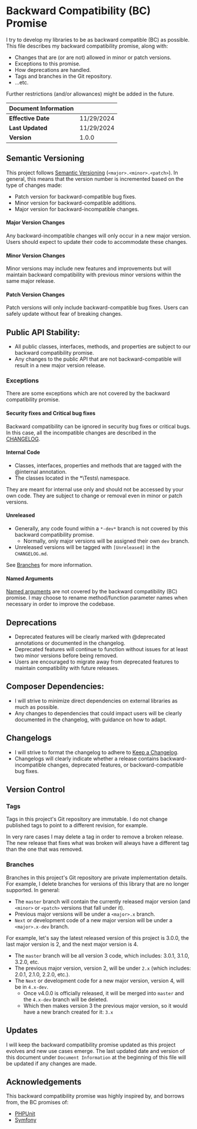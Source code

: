 # Backward Compatibility (BC) Promise

I try to develop my libraries to be as backward compatible (BC) as possible. This file describes my backward compatibility promise, along with:

* Changes that are (or are not) allowed in minor or patch versions.
* Exceptions to this promise.
* How deprecations are handled.
* Tags and branches in the Git repository.
* ...etc.

Further restrictions (and/or allowances) might be added in the future.

| **Document Information** |            |
|:-------------------------|:-----------|
| **Effective Date**       | 11/29/2024 |
| **Last Updated**         | 11/29/2024 |
| **Version**              | 1.0.0      |

## Semantic Versioning

This project follows [Semantic Versioning](https://semver.org/) (`<major>.<minor>.<patch>`). In general, this means that the version number is incremented based on the type of changes made:

* Patch version for backward-compatible bug fixes.
* Minor version for backward-compatible additions.
* Major version for backward-incompatible changes.

#### Major Version Changes

Any backward-incompatible changes will only occur in a new major version. Users should expect to update their code to accommodate these changes.

#### Minor Version Changes

Minor versions may include new features and improvements but will maintain backward compatibility with previous minor versions within the same major release.

#### Patch Version Changes

Patch versions will only include backward-compatible bug fixes. Users can safely update without fear of breaking changes.

## Public API Stability:

* All public classes, interfaces, methods, and properties are subject to our backward compatibility promise.
* Any changes to the public API that are not backward-compatible will result in a new major version release.

### Exceptions

There are some exceptions which are not covered by the backward compatibility promise.

#### Security fixes and Critical bug fixes

Backward compatibility can be ignored in security bug fixes or critical bugs. In this case, all the incompatible changes are described in the [CHANGELOG](CHANGELOG.md).

#### Internal Code

* Classes, interfaces, properties and methods that are tagged with the @internal annotation.
* The classes located in the *\Tests\ namespace.

They are meant for internal use only and should not be accessed by your own code. They are subject to change or removal even in minor or patch versions.

#### Unreleased

* Generally, any code found within a `*-dev*` branch is not covered by this backward compatibility promise.
  * Normally, only major versions will be assigned their own `dev` branch.
* Unreleased versions will be tagged with `[Unreleased]` in the `CHANGELOG.md`.

See [Branches](#branches) for more information.

#### Named Arguments

[Named arguments](https://www.php.net/manual/en/functions.arguments.php#functions.named-arguments) are not covered by the backward compatibility (BC) promise. I may choose to rename method/function parameter names when necessary in order to improve the codebase.

## Deprecations

* Deprecated features will be clearly marked with @deprecated annotations or documented in the changelog.
* Deprecated features will continue to function without issues for at least two minor versions before being removed.
* Users are encouraged to migrate away from deprecated features to maintain compatibility with future releases.

## Composer Dependencies:

* I will strive to minimize direct dependencies on external libraries as much as possible.
* Any changes to dependencies that could impact users will be clearly documented in the changelog, with guidance on how to adapt.

## Changelogs

* I will strive to format the changelog to adhere to [Keep a Changelog](https://keepachangelog.com/en/1.1.0/).
* Changelogs will clearly indicate whether a release contains backward-incompatible changes, deprecated features, or backward-compatible bug fixes.

## Version Control

### Tags

Tags in this project's Git repository are immutable. I do not change published tags to point to a different revision, for example.

In very rare cases I may delete a tag in order to remove a broken release. The new release that fixes what was broken will always have a different tag than the one that was removed.

### Branches

Branches in this project's Git repository are private implementation details. For example, I delete branches for versions of this library that are no longer supported. In general:

* The `master` branch will contain the currently released major version (and `<minor>` or `<patch>` versions that fall under it).
* Previous major versions will be under a `<major>.x` branch.
* `Next` or development code of a new major version will be under a `<major>.x-dev` branch.

For example, let's say the latest released version of this project is 3.0.0, the last major version is 2, and the next major version is 4.

* The `master` branch will be all version 3 code, which includes: 3.0.1, 3.1.0, 3.2.0, etc.
* The previous major version, version 2, will be under `2.x` (which includes: 2.0.1, 2.1.0, 2.2.0, etc.).
* The `Next` or development code for a new major version, version 4, will be in `4.x-dev`.
  * Once v4.0.0 is officially released, it will be merged into `master` and the `4.x-dev` branch will be deleted.
  * Which then makes version 3 the previous major version, so it would have a new branch created for it: `3.x`

## Updates

I will keep the backward compatibility promise updated as this project evolves and new use cases emerge. The last updated date and version of this document under `Document Information` at the beginning of this file will be updated if any changes are made.

## Acknowledgements

This backward compatibility promise was highly inspired by, and borrows from, the BC promises of:

* [PHPUnit](https://phpunit.de/backward-compatibility.html)
* [Symfony](https://symfony.com/doc/current/contributing/code/bc.html)
